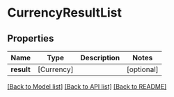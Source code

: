 # CurrencyResultList

## Properties
Name | Type | Description | Notes
------------ | ------------- | ------------- | -------------
**result** | [Currency] |  | [optional] 

[[Back to Model list]](../README.md#documentation-for-models) [[Back to API list]](../README.md#documentation-for-api-endpoints) [[Back to README]](../README.md)


